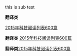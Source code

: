 this is sub test

**翻译类**

[2015年科技阅读列表600篇](http://zhuanlan.zhihu.com/p/20386800)


**翻译类**
[2015年科技阅读列表600篇](http://zhuanlan.zhihu.com/p/20386800)


**翻译类**[2015年科技阅读列表600篇](http://zhuanlan.zhihu.com/p/20386800)
